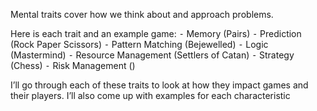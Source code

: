 ﻿Mental traits cover how we think about and approach problems. 

Here is each trait and an example game:
  ⁃ Memory (Pairs)
  ⁃ Prediction (Rock Paper Scissors)
  ⁃ Pattern Matching (Bejewelled)
  ⁃ Logic (Mastermind)
  ⁃ Resource Management (Settlers of Catan)
  ⁃ Strategy (Chess)
  ⁃ Risk Management ()

I’ll go through each of these traits to look at how they impact games and their players. I’ll also come up with examples for each characteristic

